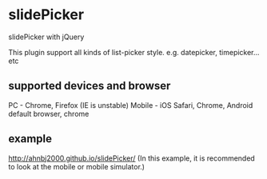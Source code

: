 # slidePicker
slidePicker with jQuery

This plugin support all kinds of list-picker style. 
e.g. datepicker, timepicker... etc

## supported devices and browser
PC - Chrome, Firefox (IE is unstable) 
Mobile - iOS Safari, Chrome, Android default browser, chrome

## example
http://ahnbj2000.github.io/slidePicker/ (In this example, it is recommended to look at the mobile or mobile simulator.)
